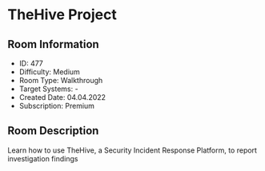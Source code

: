 ﻿# TheHive Project

## Room Information
- ID: 477
- Difficulty: Medium
- Room Type: Walkthrough
- Target Systems: -
- Created Date: 04.04.2022
- Subscription: Premium

## Room Description
Learn how to use TheHive, a Security Incident Response Platform, to report investigation findings

